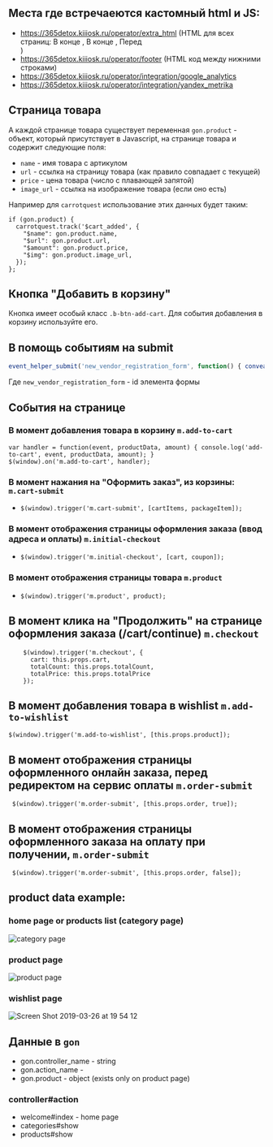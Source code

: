 ## Места где встречаеются кастомный html и JS:

* https://365detox.kiiiosk.ru/operator/extra_html (HTML для всех страниц: В конце <head>, В конце <body>, Перед <footer>)
* https://365detox.kiiiosk.ru/operator/footer (HTML код между нижними строками)
* https://365detox.kiiiosk.ru/operator/integration/google_analytics
* https://365detox.kiiiosk.ru/operator/integration/yandex_metrika

## Страница товара

А каждой странице товара существует переменная `gon.product` - объект, который присутствует в Javascript, на странице товара и содержит следующие поля:

* `name` - имя товара с артикулом
* `url` - ссылка на страницу товара (как правило совпадает с текущей)
* `price` - цена товара (число с плавающей запятой)
* `image_url` - ссылка на изображение товара (если оно есть)

Например для `carrotquest` использование этих данных будет таким:

```
if (gon.product) {
  carrotquest.track('$cart_added', {
    "$name": gon.product.name,
    "$url": gon.product.url,
    "$amount": gon.product.price,
    "$img": gon.product.image_url,
  });
};
```


## Кнопка "Добавить в корзину"

Кнопка имеет особый класс `.b-btn-add-cart`. Для события добавления в корзину используйте его.


## В помощь событиям на submit

```js
event_helper_submit('new_vendor_registration_form', function() { convead('event', 'submit_form'); }));
```

Где `new_vendor_registration_form` - id элемента формы


## События на странице

### В момент добавления товара в корзину `m.add-to-cart`

```
var handler = function(event, productData, amount) { console.log('add-to-cart', event, productData, amount); }
$(window).on('m.add-to-cart', handler);
```

### В момент нажания на "Оформить заказ", из корзины: `m.cart-submit`

* `$(window).trigger('m.cart-submit', [cartItems, packageItem]);`

### В момент отображения страницы оформления заказа (ввод адреса и оплаты) `m.initial-checkout`

* `$(window).trigger('m.initial-checkout', [cart, coupon]);`

### В момент отображения страницы товара `m.product`

* `$(window).trigger('m.product', product);`

## В момент клика на "Продолжить" на странице оформления заказа (/cart/continue) `m.checkout`

```
    $(window).trigger('m.checkout', {
      cart: this.props.cart,
      totalCount: this.props.totalCount,
      totalPrice: this.props.totalPrice
    });
```

## В момент добавления товара в wishlist `m.add-to-wishlist`

```
$(window).trigger('m.add-to-wishlist', [this.props.product]); 
```

## В момент отображения страницы оформленного онлайн заказа, перед редиректом на сервис оплаты `m.order-submit`

```
 $(window).trigger('m.order-submit', [this.props.order, true]);
```

## В момент отображения страницы оформленного заказа на оплату при получении, `m.order-submit`

```
 $(window).trigger('m.order-submit', [this.props.order, false]);
```

## product data example:

### home page or products list (category page)

![category page](https://user-images.githubusercontent.com/31139/55017048-fd376980-5000-11e9-9ac5-1b01501a6dcc.png)

### product page

![product page](https://user-images.githubusercontent.com/31139/55017160-34a61600-5001-11e9-9de8-b9e42feb0717.png)

### wishlist page

![Screen Shot 2019-03-26 at 19 54 12](https://user-images.githubusercontent.com/31139/55017048-fd376980-5000-11e9-9ac5-1b01501a6dcc.png)

## Данные в `gon`

* gon.controller_name - string
* gon.action_name -
* gon.product - object (exists only on product page)

### controller#action

* welcome#index - home page
* categories#show
* products#show
